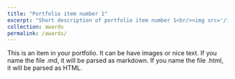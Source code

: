 ```yaml
---
title: "Portfolio item number 1"
excerpt: "Short description of portfolio item number 1<br/><img src='/images/500x300.png'>"
collection: awards
permalink: /awards/
---
```


This is an item in your portfolio. It can be have images or nice text. If you name the file .md, it will be parsed as markdown. If you name the file .html, it will be parsed as HTML. 

